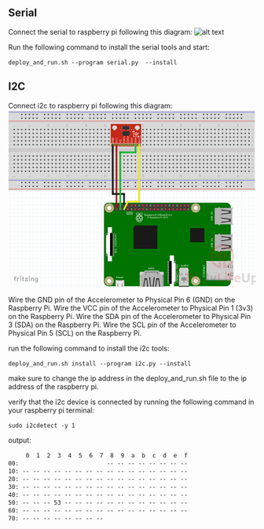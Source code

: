 
## Serial

Connect the serial to raspberry pi following this diagram:
![alt text](Serial.png)

Run the following command to install the serial tools and start:
```
deploy_and_run.sh --program serial.py  --install 
```

## I2C

Connect i2c to raspberry pi following this diagram:
![alt text](i2c-wiring.png)

Wire the GND pin of the Accelerometer to Physical Pin 6 (GND) on the Raspberry Pi.
Wire the VCC pin of the Accelerometer to Physical Pin 1 (3v3) on the Raspberry Pi.
Wire the SDA pin of the Accelerometer to Physical Pin 3 (SDA) on the Raspberry Pi.
Wire the SCL pin of the Accelerometer to Physical Pin 5 (SCL) on the Raspberry Pi.

run the following command to install the i2c tools:
```
deploy_and_run.sh install --program i2c.py --install 
```

make sure to change the ip address in the deploy_and_run.sh file to the ip address of the raspberry pi.

verify that the i2c device is connected by running the following command in your raspberry pi terminal:
```
sudo i2cdetect -y 1
```
output:
```
     0  1  2  3  4  5  6  7  8  9  a  b  c  d  e  f
00:                         -- -- -- -- -- -- -- -- 
10: -- -- -- -- -- -- -- -- -- -- -- -- -- -- -- -- 
20: -- -- -- -- -- -- -- -- -- -- -- -- -- -- -- -- 
30: -- -- -- -- -- -- -- -- -- -- -- -- -- -- -- -- 
40: -- -- -- -- -- -- -- -- -- -- -- -- -- -- -- -- 
50: -- -- -- 53 -- -- -- -- -- -- -- -- -- -- -- -- 
60: -- -- -- -- -- -- -- -- -- -- -- -- -- -- -- -- 
70: -- -- -- -- -- -- -- --   
```

